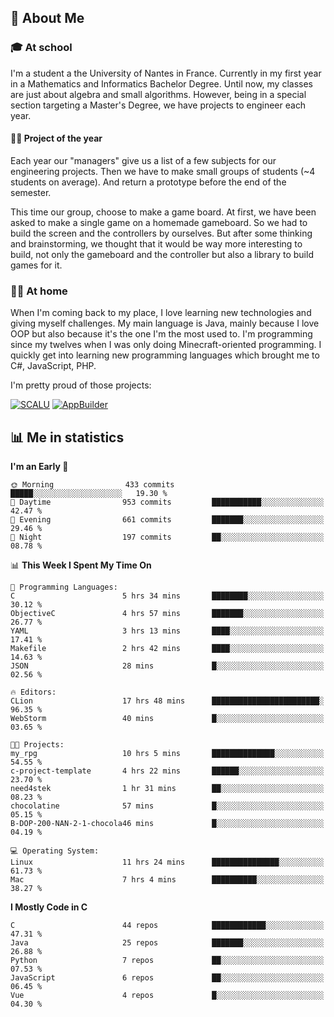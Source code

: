 ## 👀 About Me

### 🎓 At school

I'm a student a the University of Nantes in France. Currently in my first year in a Mathematics and Informatics Bachelor Degree. Until now, my classes are just about algebra and small algorithms. However, being in a special section targeting a Master's Degree, we have projects to engineer each year. 

#### 🔧🔬 Project of the year

Each year our "managers" give us a list of a few subjects for our engineering projects. Then we have to make small groups of students (~4 students on average). And return a prototype before the end of the semester.

This time our group, choose to make a game board. At first, we have been asked to make a single game on a homemade gameboard. So we had to build the screen and the controllers by ourselves. 
But after some thinking and brainstorming, we thought that it would be way more interesting to build, not only the gameboard and the controller but also a library to build games for it.

### 👨‍💻 At home

When I'm coming back to my place, I love learning new technologies and giving myself challenges. My main language is Java, mainly because I love OOP but also because it's the one I'm the most used to. I'm programming since my twelves when I was only doing Minecraft-oriented programming.  I quickly get into learning new programming languages which brought me to C#, JavaScript, PHP. 

I'm pretty proud of those projects:

[![SCALU](https://github-readme-stats.vercel.app/api/pin?username=renardfute&repo=SCALU)](https://github.com/renardfute/scalu)
[![AppBuilder](https://github-readme-stats.vercel.app/api/pin?username=pulsedev2&repo=AppBuilder)](https://github.com/pulsedev2/AppBuilder)

## 📊 Me in statistics
<!--START_SECTION:waka-->
**I'm an Early 🐤** 

```text
🌞 Morning                433 commits         █████░░░░░░░░░░░░░░░░░░░░   19.30 % 
🌆 Daytime                953 commits         ███████████░░░░░░░░░░░░░░   42.47 % 
🌃 Evening                661 commits         ███████░░░░░░░░░░░░░░░░░░   29.46 % 
🌙 Night                  197 commits         ██░░░░░░░░░░░░░░░░░░░░░░░   08.78 % 
```


📊 **This Week I Spent My Time On** 

```text
💬 Programming Languages: 
C                        5 hrs 34 mins       ████████░░░░░░░░░░░░░░░░░   30.12 % 
ObjectiveC               4 hrs 57 mins       ███████░░░░░░░░░░░░░░░░░░   26.77 % 
YAML                     3 hrs 13 mins       ████░░░░░░░░░░░░░░░░░░░░░   17.41 % 
Makefile                 2 hrs 42 mins       ████░░░░░░░░░░░░░░░░░░░░░   14.63 % 
JSON                     28 mins             █░░░░░░░░░░░░░░░░░░░░░░░░   02.56 % 

🔥 Editors: 
CLion                    17 hrs 48 mins      ████████████████████████░   96.35 % 
WebStorm                 40 mins             █░░░░░░░░░░░░░░░░░░░░░░░░   03.65 % 

🐱‍💻 Projects: 
my_rpg                   10 hrs 5 mins       ██████████████░░░░░░░░░░░   54.55 % 
c-project-template       4 hrs 22 mins       ██████░░░░░░░░░░░░░░░░░░░   23.70 % 
need4stek                1 hr 31 mins        ██░░░░░░░░░░░░░░░░░░░░░░░   08.23 % 
chocolatine              57 mins             █░░░░░░░░░░░░░░░░░░░░░░░░   05.15 % 
B-DOP-200-NAN-2-1-chocola46 mins             █░░░░░░░░░░░░░░░░░░░░░░░░   04.19 % 

💻 Operating System: 
Linux                    11 hrs 24 mins      ███████████████░░░░░░░░░░   61.73 % 
Mac                      7 hrs 4 mins        ██████████░░░░░░░░░░░░░░░   38.27 % 
```

**I Mostly Code in C** 

```text
C                        44 repos            ████████████░░░░░░░░░░░░░   47.31 % 
Java                     25 repos            ███████░░░░░░░░░░░░░░░░░░   26.88 % 
Python                   7 repos             ██░░░░░░░░░░░░░░░░░░░░░░░   07.53 % 
JavaScript               6 repos             ██░░░░░░░░░░░░░░░░░░░░░░░   06.45 % 
Vue                      4 repos             █░░░░░░░░░░░░░░░░░░░░░░░░   04.30 % 
```




<!--END_SECTION:waka-->

